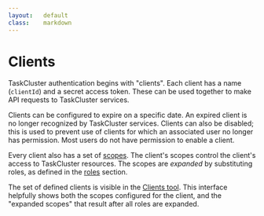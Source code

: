```yaml
---
layout:   default
class:    markdown
---
```


Clients
=======

TaskCluster authentication begins with "clients".  Each client has a name
(`clientId`) and a secret access token.  These can be used together to make API
requests to TaskCluster services.

Clients can be configured to expire on a specific date.  An expired client is
no longer recognized by TaskCluster services.  Clients can also be disabled;
this is used to prevent use of clients for which an associated user no longer
has permission.  Most users do not have permission to enable a client.

Every client also has a set of [scopes](../scopes/).  The client's scopes
control the client's access to TaskCluster resources.  The scopes are
*expanded* by substituting roles, as defined in the [roles](../roles/) section.

The set of defined clients is visible in the [Clients
tool](http://tools.taskcluster.net/auth/clients/).  This interface helpfully
shows both the scopes configured for the client, and the "expanded scopes" that
result after all roles are expanded.
